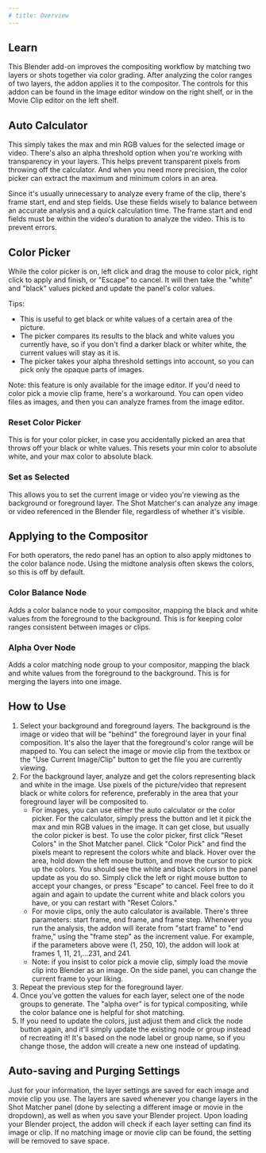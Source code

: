 ```yaml
---
# title: Overview
---
```

## Learn

This Blender add-on improves the compositing workflow by matching two layers or shots together via color grading.
After analyzing the color ranges of two layers, the addon applies it to the compositor.
The controls for this addon can be found in the Image editor window on the right shelf,
or in the Movie Clip editor on the left shelf.

## Auto Calculator
This simply takes the max and min RGB values for the selected image or video.
There's also an alpha threshold option when you're working with transparency in your layers.
This helps prevent transparent pixels from throwing off the calculator.
And when you need more precision, the color picker can extract the maximum and minimum colors in an area.

Since it's usually unnecessary to analyze every frame of the clip,
there's frame start, end and step fields.
Use these fields wisely to balance between an accurate analysis and a quick calculation time.
The frame start and end fields must be within the video's duration to analyze the video.
This is to prevent errors.

## Color Picker
While the color picker is on, left click and drag the mouse to color pick,
right click to apply and finish, or "Escape" to cancel.
It will then take the "white" and "black" values picked and update the panel's color values.

Tips:
- This is useful to get black or white values of a certain area of the picture.
- The picker compares its results to the black and white values you currently have,
so if you don't find a darker black or whiter white, the current values will stay as it is.
- The picker takes your alpha threshold settings into account, so you can pick only the opaque parts of images.

Note: this feature is only available for the image editor.
If you'd need to color pick a movie clip frame, here's a workaround.
You can open video files as images, and then you can analyze frames from the image editor.

### Reset Color Picker
This is for your color picker, in case you accidentally picked an area that throws off your black or white values.
This resets your min color to absolute white, and your max color to absolute black.

### Set as Selected
This allows you to set the current image or video you're viewing as the background or foreground layer.
The Shot Matcher's can analyze any image or video referenced in the Blender file, regardless of whether it's visible.

## Applying to the Compositor

For both operators, the redo panel has an option to also apply midtones
to the color balance node.
Using the midtone analysis often skews the colors, so this is off by default.


### Color Balance Node
Adds a color balance node to your compositor,
mapping the black and white values from the foreground to the background.
This is for keeping color ranges consistent between images or clips.

### Alpha Over Node
Adds a color matching node group to your compositor,
mapping the black and white values from the foreground to the background.
This is for merging the layers into one image.

## How to Use

1. Select your background and foreground layers.
The background is the image or video that will be "behind" the foreground layer in your final composition.
It's also the layer that the foreground's color range will be mapped to.
You can select the image or movie clip from the textbox
or the "Use Current Image/Clip" button to get the file you are currently viewing.
2. For the background layer, analyze and get the colors representing black and white in the image.
Use pixels of the picture/video that represent black or white colors for reference,
preferably in the area that your foreground layer will be composited to.
    * For images, you can use either the auto calculator or the color picker.
For the calculator, simply press the button and let it pick the max and min RGB values in the image.
It can get close, but usually the color picker is best.
To use the color picker, first click "Reset Colors" in the Shot Matcher panel.
Click "Color Pick" and find the pixels meant to represent the colors white and black.
Hover over the area, hold down the left mouse button, and move the cursor to pick up the colors.
You should see the white and black colors in the panel update as you do so.
Simply click the left or right mouse button to accept your changes, or press "Escape" to cancel.
Feel free to do it again and again to update the current white and black colors you have, or you can restart with "Reset Colors."
    * For movie clips, only the auto calculator is available.
There's three parameters: start frame, end frame, and frame step.
Whenever you run the analysis, the addon will iterate from "start frame" to "end frame," using the "frame step" as the increment value.
For example, if the parameters above were (1, 250, 10), the addon will look at frames 1, 11, 21,...231, and 241.
    * Note: if you insist to color pick a movie clip, simply load the movie clip into Blender as an image.
On the side panel, you can change the current frame to your liking.
3. Repeat the previous step for the foreground layer.
4. Once you've gotten the values for each layer, select one of the node groups to generate.
The "alpha over" is for typical compositing, while the color balance one is helpful for shot matching.
5. If you need to update the colors, just adjust them and click the node button again,
and it'll simply update the existing node or group instead of recreating it!
It's based on the node label or group name, so if you change those, the addon will create a new one instead of updating.

## Auto-saving and Purging Settings
Just for your information, the layer settings are saved for each image and movie clip you use.
The layers are saved whenever you change layers in the Shot Matcher panel
(done by selecting a different image or movie in the dropdown), as well as when you save your Blender project.
Upon loading your Blender project, the addon will check if each layer setting can find its image or clip.
If no matching image or movie clip can be found, the setting will be removed to save space.